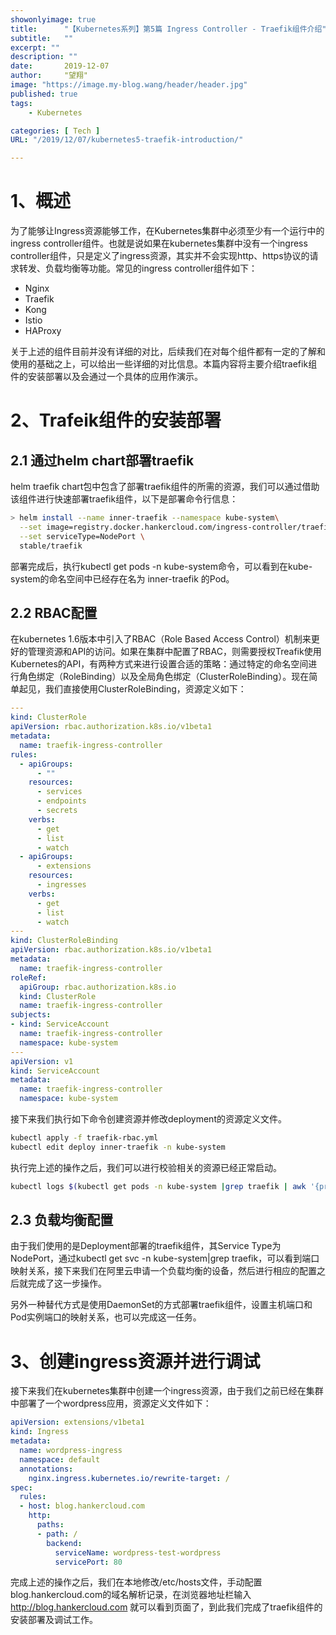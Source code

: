 ```yaml
---
showonlyimage: true
title:      "【Kubernetes系列】第5篇 Ingress Controller - Traefik组件介绍"
subtitle:   ""
excerpt: ""
description: ""
date:       2019-12-07
author:     "望翔"
image: "https://image.my-blog.wang/header/header.jpg"
published: true
tags:
    - Kubernetes

categories: [ Tech ]
URL: "/2019/12/07/kubernetes5-traefik-introduction/"

---
```


#  1、概述

为了能够让Ingress资源能够工作，在Kubernetes集群中必须至少有一个运行中的ingress controller组件。也就是说如果在kubernetes集群中没有一个ingress controller组件，只是定义了ingress资源，其实并不会实现http、https协议的请求转发、负载均衡等功能。常见的ingress controller组件如下：

- Nginx
- Traefik
- Kong
- Istio
- HAProxy

关于上述的组件目前并没有详细的对比，后续我们在对每个组件都有一定的了解和使用的基础之上，可以给出一些详细的对比信息。本篇内容将主要介绍traefik组件的安装部署以及会通过一个具体的应用作演示。

#  2、Trafeik组件的安装部署

## 2.1 通过helm chart部署traefik

helm traefik chart包中包含了部署traefik组件的所需的资源，我们可以通过借助该组件进行快速部署traefik组件，以下是部署命令行信息：

```bash
> helm install --name inner-traefik --namespace kube-system\
  --set image=registry.docker.hankercloud.com/ingress-controller/traefik \
  --set serviceType=NodePort \
  stable/traefik
```

部署完成后，执行kubectl get pods -n kube-system命令，可以看到在kube-system的命名空间中已经存在名为 inner-traefik 的Pod。

## 2.2 RBAC配置

在kubernetes 1.6版本中引入了RBAC（Role Based Access Control）机制来更好的管理资源和API的访问。如果在集群中配置了RBAC，则需要授权Treafik使用Kubernetes的API，有两种方式来进行设置合适的策略：通过特定的命名空间进行角色绑定（RoleBinding）以及全局角色绑定（ClusterRoleBinding）。现在简单起见，我们直接使用ClusterRoleBinding，资源定义如下：

```yaml
---
kind: ClusterRole
apiVersion: rbac.authorization.k8s.io/v1beta1
metadata:
  name: traefik-ingress-controller
rules:
  - apiGroups:
      - ""
    resources:
      - services
      - endpoints
      - secrets
    verbs:
      - get
      - list
      - watch
  - apiGroups:
      - extensions
    resources:
      - ingresses
    verbs:
      - get
      - list
      - watch
---
kind: ClusterRoleBinding
apiVersion: rbac.authorization.k8s.io/v1beta1
metadata:
  name: traefik-ingress-controller
roleRef:
  apiGroup: rbac.authorization.k8s.io
  kind: ClusterRole
  name: traefik-ingress-controller
subjects:
- kind: ServiceAccount
  name: traefik-ingress-controller
  namespace: kube-system
---
apiVersion: v1
kind: ServiceAccount
metadata:
  name: traefik-ingress-controller
  namespace: kube-system
```

接下来我们执行如下命令创建资源并修改deployment的资源定义文件。

```bash
kubectl apply -f traefik-rbac.yml
kubectl edit deploy inner-traefik -n kube-system
```

执行完上述的操作之后，我们可以进行校验相关的资源已经正常启动。

```bash
kubectl logs $(kubectl get pods -n kube-system |grep traefik | awk '{print $1}') -n kube-system
```

## 2.3 负载均衡配置

由于我们使用的是Deployment部署的traefik组件，其Service Type为NodePort，通过kubectl get svc -n kube-system|grep traefik，可以看到端口映射关系，接下来我们在阿里云申请一个负载均衡的设备，然后进行相应的配置之后就完成了这一步操作。

另外一种替代方式是使用DaemonSet的方式部署traefik组件，设置主机端口和Pod实例端口的映射关系，也可以完成这一任务。

# 3、创建ingress资源并进行调试

接下来我们在kubernetes集群中创建一个ingress资源，由于我们之前已经在集群中部署了一个wordpress应用，资源定义文件如下：
```yaml
apiVersion: extensions/v1beta1
kind: Ingress
metadata:
  name: wordpress-ingress
  namespace: default
  annotations:
    nginx.ingress.kubernetes.io/rewrite-target: /
spec:
  rules:
  - host: blog.hankercloud.com
    http:
      paths:
      - path: /
        backend:
          serviceName: wordpress-test-wordpress
          servicePort: 80
```

完成上述的操作之后，我们在本地修改/etc/hosts文件，手动配置blog.hankercloud.com的域名解析记录，在浏览器地址栏输入 http://blog.hankercloud.com 就可以看到页面了，到此我们完成了traefik组件的安装部署及调试工作。
